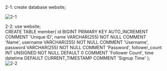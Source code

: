 2-1:
create database website;

![2-1](https://github.com/jamyyu/wehelp_stage1/assets/103821947/b1d04494-8b9d-47e3-a594-a24c3e04df08
)

2-2:
use website;</br>
CREATE TABLE member(
    id BIGINT PRIMARY KEY AUTO_INCREMENT COMMENT 'Unique ID',
    name VARCHAR(255) NOT NULL COMMENT 'Name',
    username VARCHAR(255) NOT NULL COMMENT 'Username',
    password VARCHAR(255) NOT NULL COMMENT 'Password',
    follower_count INT UNSIGNED NOT NULL DEFAULT 0 COMMENT 'Follower Count',
    time datetime DEFAULT CURRENT_TIMESTAMP COMMENT 'Signup Time'
);
![2-2](https://github.com/jamyyu/wehelp_stage1/assets/103821947/a50fa586-e6f0-4f6d-a3fd-b3f4bef383d3
)

